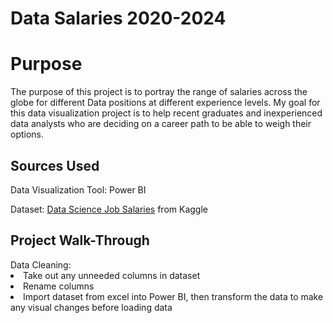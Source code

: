 # Data Salaries 2020-2024
<h1> Purpose </h1>
The purpose of this project is to portray the range of salaries across the globe for different Data positions at different experience levels. My goal for this data visualization project is to help recent graduates and inexperienced data analysts who are deciding on a career path to be able to weigh their options. 
<h2> Sources Used </h2>
Data Visualization Tool: Power BI

Dataset: [Data Science Job Salaries](https://www.kaggle.com/datasets/ruchi798/data-science-job-salaries) from Kaggle
<h2> Project Walk-Through </h2>
Data Cleaning:
<li>Take out any unneeded columns in dataset</li>
<li>Rename columns</li>
<li>Import dataset from excel into Power BI, then transform the data to make any visual changes before loading data</li>


   
